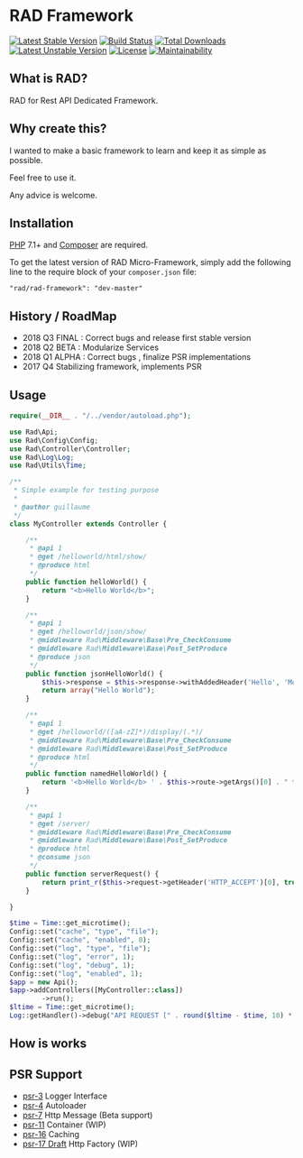 RAD Framework
==========================

[![Latest Stable Version](https://poser.pugx.org/rad/rad-framework/v/stable)](https://packagist.org/packages/rad/rad-framework)
[![Build Status](https://travis-ci.org/guillaumemonet/Rad.svg?branch=master)](https://travis-ci.org/guillaumemonet/Rad)
[![Total Downloads](https://poser.pugx.org/rad/rad-framework/downloads)](https://packagist.org/packages/rad/rad-framework)
[![Latest Unstable Version](https://poser.pugx.org/rad/rad-framework/v/unstable)](https://packagist.org/packages/rad/rad-framework)
[![License](https://poser.pugx.org/rad/rad-framework/license)](https://packagist.org/packages/rad/rad-framework)
[![Maintainability](https://api.codeclimate.com/v1/badges/8e095176dd6216eea653/maintainability)](https://codeclimate.com/github/guillaumemonet/Rad/maintainability)

## What is RAD?
RAD for Rest API Dedicated Framework.

## Why create this?
I wanted to make a basic framework to learn and keep it as simple as possible.

Feel free to use it.

Any advice is welcome.

## Installation

[PHP](https://php.net) 7.1+ and [Composer](https://getcomposer.org) are required.

To get the latest version of RAD Micro-Framework, simply add the following line to the require block of your `composer.json` file:

```
"rad/rad-framework": "dev-master"
```

## History / RoadMap
* 2018 Q3 FINAL : Correct bugs and release first stable version
* 2018 Q2 BETA : Modularize Services
* 2018 Q1 ALPHA : Correct bugs , finalize PSR implementations
* 2017 Q4 Stabilizing framework, implements PSR


## Usage

```php
require(__DIR__ . "/../vendor/autoload.php");

use Rad\Api;
use Rad\Config\Config;
use Rad\Controller\Controller;
use Rad\Log\Log;
use Rad\Utils\Time;

/**
 * Simple example for testing purpose
 *
 * @author guillaume
 */
class MyController extends Controller {

    /**
     * @api 1
     * @get /helloworld/html/show/
     * @produce html
     */
    public function helloWorld() {
        return "<b>Hello World</b>";
    }

    /**
     * @api 1
     * @get /helloworld/json/show/
     * @middleware Rad\Middleware\Base\Pre_CheckConsume
     * @middleware Rad\Middleware\Base\Post_SetProduce
     * @produce json
     */
    public function jsonHelloWorld() {
        $this->response = $this->response->withAddedHeader('Hello', 'Moto');
        return array("Hello World");
    }

    /**
     * @api 1
     * @get /helloworld/([aA-zZ]*)/display/(.*)/
     * @middleware Rad\Middleware\Base\Pre_CheckConsume
     * @middleware Rad\Middleware\Base\Post_SetProduce
     * @produce html
     */
    public function namedHelloWorld() {
        return '<b>Hello World</b> ' . $this->route->getArgs()[0] . " to " . $this->route->getArgs()[1];
    }

    /**
     * @api 1
     * @get /server/
     * @middleware Rad\Middleware\Base\Pre_CheckConsume
     * @middleware Rad\Middleware\Base\Post_SetProduce
     * @produce html
     * @consume json
     */
    public function serverRequest() {
        return print_r($this->request->getHeader('HTTP_ACCEPT')[0], true);
    }

}

$time = Time::get_microtime();
Config::set("cache", "type", "file");
Config::set("cache", "enabled", 0);
Config::set("log", "type", "file");
Config::set("log", "error", 1);
Config::set("log", "debug", 1);
Config::set("log", "enabled", 1);
$app = new Api();
$app->addControllers([MyController::class])
        ->run();
$ltime = Time::get_microtime();
Log::getHandler()->debug("API REQUEST [" . round($ltime - $time, 10) * 1000 . "] ms");
```

## How is works


## PSR Support

* [psr-3](http://www.php-fig.org/psr/psr-3/) Logger Interface
* [psr-4](http://www.php-fig.org/psr/psr-4/) Autoloader
* [psr-7](http://www.php-fig.org/psr/psr-7/) Http Message (Beta support)
* [psr-11](http://www.php-fig.org/psr/psr-11/) Container (WIP)
* [psr-16](http://www.php-fig.org/psr/psr-16/) Caching
* [psr-17 Draft](https://github.com/php-fig/fig-standards/tree/master/proposed/http-factory) Http Factory (WIP)




